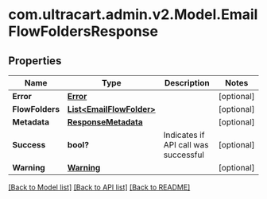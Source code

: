 # com.ultracart.admin.v2.Model.EmailFlowFoldersResponse
## Properties

Name | Type | Description | Notes
------------ | ------------- | ------------- | -------------
**Error** | [**Error**](Error.md) |  | [optional] 
**FlowFolders** | [**List&lt;EmailFlowFolder&gt;**](EmailFlowFolder.md) |  | [optional] 
**Metadata** | [**ResponseMetadata**](ResponseMetadata.md) |  | [optional] 
**Success** | **bool?** | Indicates if API call was successful | [optional] 
**Warning** | [**Warning**](Warning.md) |  | [optional] 


[[Back to Model list]](../README.md#documentation-for-models) [[Back to API list]](../README.md#documentation-for-api-endpoints) [[Back to README]](../README.md)

